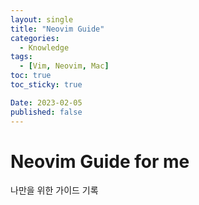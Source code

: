 ```yaml
---
layout: single
title: "Neovim Guide"
categories:
  - Knowledge
tags:
  - [Vim, Neovim, Mac]
toc: true
toc_sticky: true

Date: 2023-02-05
published: false
---
```

# Neovim Guide for me
나만을 위한 가이드 기록

